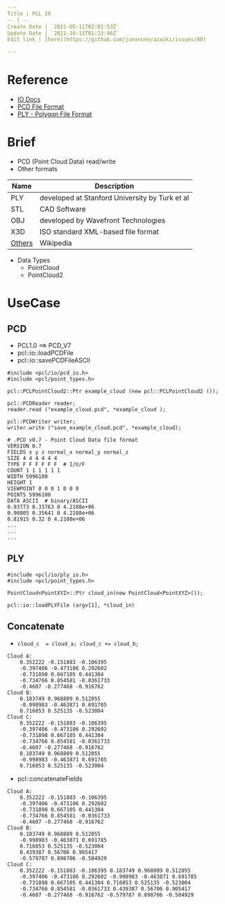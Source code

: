 ```yaml
---
Title | PCL IO
-- | --
Create Date | `2021-05-11T02:02:53Z`
Update Date | `2021-10-13T01:23:46Z`
Edit link | [here](https://github.com/junxnone/aiwiki/issues/80)

---
```

# Reference
- [IO Docs](https://pcl.readthedocs.io/projects/tutorials/en/latest/index.html#i-o)
- [PCD File Format](https://pcl.readthedocs.io/projects/tutorials/en/latest/pcd_file_format.html#pcd-file-format)
- [PLY - Polygon File Format](http://paulbourke.net/dataformats/ply/)
# Brief
- PCD (Point Cloud Data) read/write
- Other formats

Name | Description
-- | --
PLY | developed at Stanford University by Turk et al
STL | CAD Software
OBJ | developed by Wavefront Technologies
X3D | ISO standard XML-based file format
[Others](https://en.wikipedia.org/wiki/Category:Graphics_file_formats) | Wikipedia

- Data Types
  - PointCloud
  - PointCloud2


# UseCase


## PCD
- PCL1.0 ==> PCD_V7
- pcl::io::loadPCDFile
- pcl::io::savePCDFileASCII

```
#include <pcl/io/pcd_io.h>
#include <pcl/point_types.h>

pcl::PCLPointCloud2::Ptr example_cloud (new pcl::PCLPointCloud2 ());

pcl::PCDReader reader;
reader.read ("example_cloud.pcd", *example_cloud ); 

pcl::PCDWriter writer;
writer.write ("save_example_cloud.pcd", *example_cloud);

```
```
# .PCD v0.7 - Point Cloud Data file format
VERSION 0.7
FIELDS x y z normal_x normal_y normal_z
SIZE 4 4 4 4 4 4
TYPE F F F F F F  # I/U/F
COUNT 1 1 1 1 1 1
WIDTH 5996100
HEIGHT 1
VIEWPOINT 0 0 0 1 0 0 0
POINTS 5996100
DATA ASCII  # binary/ASCII
0.93773 0.33763 0 4.2108e+06
0.90805 0.35641 0 4.2108e+06
0.81915 0.32 0 4.2108e+06
...
...
...
```

## PLY

```
#include <pcl/io/ply_io.h>
#include <pcl/point_types.h>

PointCloud<PointXYZ>::Ptr cloud_in(new PointCloud<PointXYZ>());

pcl::io::loadPLYFile (argv[1], *cloud_in) 
```

## Concatenate
- `cloud_c  = cloud_a; cloud_c += cloud_b;`

```
Cloud A:
    0.352222 -0.151883 -0.106395
    -0.397406 -0.473106 0.292602
    -0.731898 0.667105 0.441304
    -0.734766 0.854581 -0.0361733
    -0.4607 -0.277468 -0.916762
Cloud B:
    0.183749 0.968809 0.512055
    -0.998983 -0.463871 0.691785
    0.716053 0.525135 -0.523004
Cloud C:
    0.352222 -0.151883 -0.106395
    -0.397406 -0.473106 0.292602
    -0.731898 0.667105 0.441304
    -0.734766 0.854581 -0.0361733
    -0.4607 -0.277468 -0.916762
    0.183749 0.968809 0.512055
    -0.998983 -0.463871 0.691785
    0.716053 0.525135 -0.523004
```

- pcl::concatenateFields

```
Cloud A:
    0.352222 -0.151883 -0.106395
    -0.397406 -0.473106 0.292602
    -0.731898 0.667105 0.441304
    -0.734766 0.854581 -0.0361733
    -0.4607 -0.277468 -0.916762
Cloud B:
    0.183749 0.968809 0.512055
    -0.998983 -0.463871 0.691785
    0.716053 0.525135 -0.523004
    0.439387 0.56706 0.905417
    -0.579787 0.898706 -0.504929
Cloud C:
    0.352222 -0.151883 -0.106395 0.183749 0.968809 0.512055
    -0.397406 -0.473106 0.292602 -0.998983 -0.463871 0.691785
    -0.731898 0.667105 0.441304 0.716053 0.525135 -0.523004
    -0.734766 0.854581 -0.0361733 0.439387 0.56706 0.905417
    -0.4607 -0.277468 -0.916762 -0.579787 0.898706 -0.504929
```
